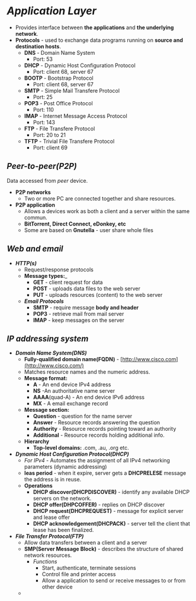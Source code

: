 # ___Application Layer___
- Provides interface between __the applications__ and __the underlying network__.
- __Protocols__ - used to exchange data programs running on __source and destination hosts__.
	- __DNS__ - Domain Name System
		- Port: 53
	- __DHCP__ - Dynamic Host Configuration Protocol
		- Port: client 68, server 67
	- __BOOTP__ - Bootstrap Protocol
		- Port: client 68, server 67
	- __SMTP__ - Simple Mail Transfere Protocol
		- Port: 25
	- __POP3__ - Post Office Protocol
		- Port: 110
	- __IMAP__ - Internet Message Access Protocol
		- Port: 143
	- __FTP__ - File Transfere Protocol
		- Port: 20 to 21 
	- __TFTP__ - Trivial File Transfere Protocol
		- Port: client 69

## ___Peer-to-peer(P2P)___
Data accessed from _peer_ device.
- __P2P networks__ 
	- Two or more PC are connected together and share resources.
- __P2P application__
	- Allows a devices work as both a client and a server within the same commun.
	- __BitTorrent, Direct Connect, eDonkey, etc__
	- Some are based on __Gnutella__ - user share whole files

## ___Web and email___
- ___HTTP(s)___
	- Request/response protocols
	- __Message types:___
		- __GET__ - client request for data
		- __POST__ - uploads data files to the web server
		- __PUT__ - uploads resources (content) to the web server
	- ___Email Protocols___
		- __SMTP__ - require message __body and header__
		- __POP3__ - retrieve mail from mail server
		- __IMAP__ - keep messages on the server

## ___IP addressing system___
- ___Domain Name System(DNS)___
	- __Fully-qualified domain name(FQDN)__ - [http://www.cisco.com](http://www.cisco.com/)
	- Matches resource names and the numeric address.
	- __Message format:__
		- __A__ - An end device IPv4 address
		- __NS__ -An authoritative name server
		- __AAAA__(quad-A) - An end device IPv6 address
		- __MX__ - A email exchange record
	- __Message section:__
		- __Question__ - question for the name server
		- __Answer__ - Resource records answering the question 
		- __Authority__ - Resource records pointing toward an authority
		- __Additional__ - Resource records holding additional info.
	- __Hierarchy__
		- __Top-level domains:__ .com, .au, .org etc.
- ___Dynamic Host Configuration Protocol(DHCP)___
	- _For IPv4_ - Automates the assignment of all IPv4 networking parameters 
		(dynamic addressing)
	- __leas period__ - when it expire, server gets a __DHCPRELESE__ message the address is in reuse.
	- __Operations__
		- __DHCP discover(DHCPDISCOVER)__ - identify any available DHCP servers on the network.
		- __DHCP offer(DHPCOFFER)__ - replies on DHCP discover
		- __DHCP request(DHCPREQUEST)__ - message for explicit server and lease offer
		- __DHCP acknowledgement(DHCPACK)__ - server tell the client that lease has been finalized.
- ___File Transfer Protocol(FTP)___
	- Allow data transfers between a client and a server
	- __SMP(Server Message Block)__ - describes the structure of shared network resources.
		- _Functions_
			- Start, authenticate, terminate sessions
			- Control file and printer access
			- Allow a application to send or receive messages to or from other device
	- 